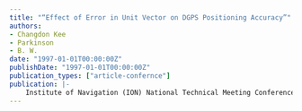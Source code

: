 ```yaml
---
title: "“Effect of Error in Unit Vector on DGPS Positioning Accuracy”"
authors:
- Changdon Kee
- Parkinson
- B. W.
date: "1997-01-01T00:00:00Z"
publishDate: "1997-01-01T00:00:00Z"
publication_types: ["article-confernce"]
publication: |-
    Institute of Navigation (ION) National Technical Meeting Conference, Santa Monica, California, USA, January, 1997
---
```


